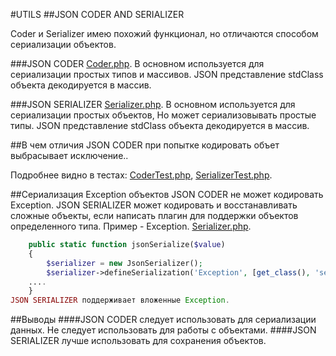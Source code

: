 #UTILS
##JSON CODER AND SERIALIZER

Coder и Serializer имею похожий функционал, но отличаются способом сериализации объектов.

###JSON CODER
[Coder.php](https://github.com/rollun-com/rollun-utils/blob/master/src/Json/Coder.php/).
В основном используется для сериализации простых типов и массивов.
JSON представление stdClass объекта декодируется в массив.

###JSON SERIALIZER
[Serializer.php](https://github.com/rollun-com/rollun-utils/blob/master/src/Json/Serializer.php/).
В основном используется для сериализации простых объектов, Но может сериализовывать простые типы.
JSON представление stdClass объекта декодируется в массив.

##В чем отличия
JSON CODER при попытке кодировать объет выбрасывает исключение..

Подробнее видно в тестах:
[CoderTest.php](https://github.com/rollun-com/rollun-utils/blob/master/src/Json/Coder.php/),
[SerializerTest.php](https://github.com/rollun-com/rollun-utils/blob/master/src/Json/Coder.php/).

##Сериализация Exception объектов
JSON CODER не может кодировать Exception.
JSON SERIALIZER может кодировать и восстанавливать сложные объекты, если написать плагин для поддержки объектов определенного типа.
Пример - Exception. [Serializer.php](https://github.com/rollun-com/rollun-utils/blob/master/src/Json/Serializer.php/).

````PHP
    public static function jsonSerialize($value)
    {
        $serializer = new JsonSerializer();
        $serializer->defineSerialization('Exception', [get_class(), 'serializeException'], [get_class(), 'unserializeException']);
    ....
    }
JSON SERIALIZER поддерживает вложенные Exception.
````

##Выводы
####JSON CODER следует использовать для сериализации данных. Не следует использовать для работы с объектами.
####JSON SERIALIZER лучше использовать для сохранения объектов.
